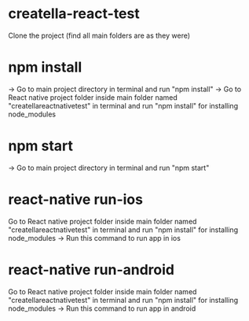 # creatella-react-test
Clone the project
(find all main folders are as they were)

# npm install
-> Go to main project directory in terminal and run "npm install"
-> Go to React native project folder inside main folder named "createllareactnativetest" in terminal and run "npm install" for installing node_modules 

# npm start
-> Go to main project directory in terminal and run "npm start"

# react-native run-ios
Go to React native project folder inside main folder named "createllareactnativetest" in terminal and run "npm install" for installing node_modules 
-> Run this command to run app in ios 

# react-native run-android
Go to React native project folder inside main folder named "createllareactnativetest" in terminal and run "npm install" for installing node_modules 
-> Run this command to run app in android



 
